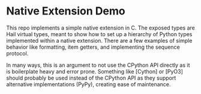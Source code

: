 # Native Extension Demo

This repo implements a simple native extension in C. The exposed types are
Hail virtual types, meant to show how to set up a hierarchy of Python types
implemented within a native extension. There are a few examples of simple
behavior like formatting, item getters, and implementing the sequence protocol.

In many ways, this is an argument to not use the CPython API directly as it is
boilerplate heavy and error prone. Something like [Cython] or [PyO3] should
probably be used instead of the CPython API as they support alternative
implementations (PyPy), creating ease of maintenance.

